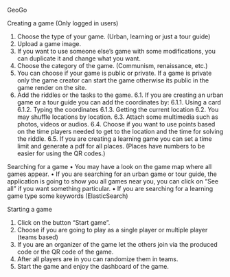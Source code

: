 GeoGo


Creating a game (Only logged in users)
1.	Choose the type of your game. (Urban, learning or just a tour guide)
2.	Upload a game image.
3.	If you want to use someone else’s game with some modifications, you can duplicate it and change what you want.
4.	Choose the category of the game. (Communism, renaissance, etc.)
5.	You can choose if your game is public or private. If a game is private only the game creator can start the game otherwise its public in the game render on the site.
6.	Add the riddles or the tasks to the game.
6.1.	If you are creating an urban game or a tour guide you can add the coordinates by:
6.1.1.	Using a card
6.1.2.	Typing the coordinates
6.1.3.	Getting the current location
6.2.	You may shuffle locations by location.
6.3.	Attach some multimedia such as photos, videos or audios.
6.4.	Choose if you want to use points based on the time players needed to get to the location and the time for solving the riddle.
6.5.	If you are creating a learning game you can set a time limit and generate a pdf for all places. (Places have numbers to be easier for using the QR codes.)

Searching for a game
•	You may have a look on the game map where all games appear.
•	If you are searching for an urban game or tour guide, the application is going to show you all games near you, you can click on “See all” if you want something particular.
•	If you are searching for a learning game type some keywords (ElasticSearch)

Starting a game
1.	Click on the button “Start game”.
2.	Choose if you are going to play as a single player or multiple player (teams based)
3.	If you are an organizer of the game let the others join via the produced code or the QR code of the game.
4.	After all players are in you can randomize them in teams.
5.	Start the game and enjoy the dashboard of the game.
